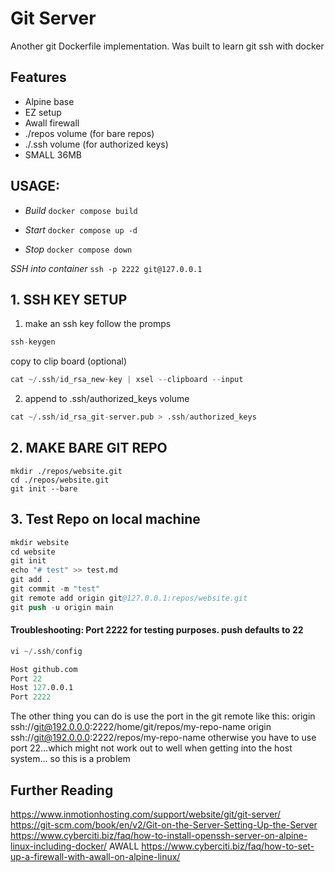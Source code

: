 # Git Server
Another git Dockerfile implementation.
Was built to learn git ssh with  docker

## Features
- Alpine base
- EZ setup
- Awall firewall
- ./repos volume (for bare repos)
- ./.ssh volume (for authorized keys)
- SMALL 36MB

## USAGE:
- *Build* `docker compose build`

- *Start* `docker compose up -d`

- *Stop* `docker compose down`

*SSH into container*
`ssh -p 2222 git@127.0.0.1`

## 1. SSH KEY SETUP
1. make an ssh key follow the promps
```s
ssh-keygen
```
copy to clip board (optional)
```s
cat ~/.ssh/id_rsa_new-key | xsel --clipboard --input
```
2. append to .ssh/authorized_keys volume
```s
cat ~/.ssh/id_rsa_git-server.pub > .ssh/authorized_keys
```

## 2. MAKE BARE GIT REPO
```
mkdir ./repos/website.git
cd ./repos/website.git
git init --bare
```

## 3. Test Repo on local machine
```s
mkdir website
cd website
git init
echo "# test" >> test.md
git add .
git commit -m "test"
git remote add origin git@127.0.0.1:repos/website.git
git push -u origin main
```

#### Troubleshooting: Port 2222 for testing purposes. push defaults to 22
```s
vi ~/.ssh/config

Host github.com
Port 22
Host 127.0.0.1
Port 2222
```

The other thing you can do is use the port in the git remote like this:
origin	ssh://git@192.0.0.0:2222/home/git/repos/my-repo-name
origin	ssh://git@192.0.0.0:2222/repos/my-repo-name
otherwise you have to use port 22...which might not work out to well when getting into the host system... so this is a problem 



## Further Reading
https://www.inmotionhosting.com/support/website/git/git-server/
https://git-scm.com/book/en/v2/Git-on-the-Server-Setting-Up-the-Server
https://www.cyberciti.biz/faq/how-to-install-openssh-server-on-alpine-linux-including-docker/
AWALL https://www.cyberciti.biz/faq/how-to-set-up-a-firewall-with-awall-on-alpine-linux/
